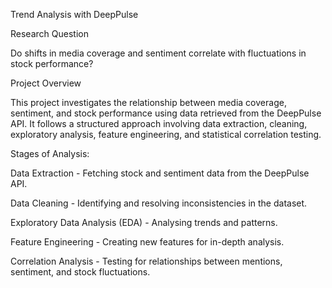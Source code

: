 Trend Analysis with DeepPulse

Research Question

Do shifts in media coverage and sentiment correlate with fluctuations in stock performance?

Project Overview

This project investigates the relationship between media coverage, sentiment, and stock performance using data retrieved from the DeepPulse API. It follows a structured approach involving data extraction, cleaning, exploratory analysis, feature engineering, and statistical correlation testing.

Stages of Analysis:

Data Extraction - Fetching stock and sentiment data from the DeepPulse API.

Data Cleaning - Identifying and resolving inconsistencies in the dataset.

Exploratory Data Analysis (EDA) - Analysing trends and patterns.

Feature Engineering - Creating new features for in-depth analysis.

Correlation Analysis - Testing for relationships between mentions, sentiment, and stock fluctuations.
